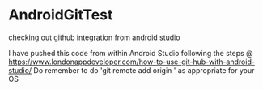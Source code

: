 # AndroidGitTest
checking out github integration from android studio

I have pushed this code from within Android Studio following the steps @ https://www.londonappdeveloper.com/how-to-use-git-hub-with-android-studio/
Do remember to do 'git remote add origin <repourl>' as appropriate for your OS

